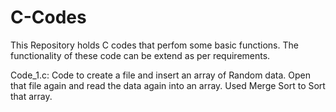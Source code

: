 # C-Codes

This Repository holds C codes that perfom some basic functions.
The functionality of these code can be extend as per requirements.

Code_1.c:
Code to create a file and insert an array of Random data.
Open that file again and read the data again into an array.
Used Merge Sort to Sort that array.
